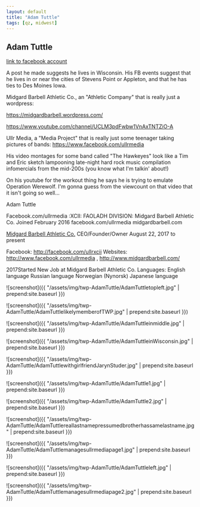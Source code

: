 ```yaml
---
layout: default
title: "Adam Tuttle"
tags: [qz, midwest]
---
```



## Adam Tuttle

[link to facebook account](https://www.facebook.com/100011381500118)

A post he made suggests he lives in Wisconsin. His FB events suggest that he lives in or near the cities of Stevens Point or Appleton, and that he has ties to Des Moines Iowa.

Midgard Barbell Athletic Co., an "Athletic Company" that is really just a wordpress:

https://midgardbarbell.wordpress.com/

https://www.youtube.com/channel/UCLM3pdFwbw1VnAxTNTZiO-A

Ullr Media, a "Media Project" that is really just some teenager taking pictures of bands:
https://www.facebook.com/ullrmedia

His video montages for some band called "The Hawkeyes" look like a Tim and Eric sketch lampooning late-night hard rock music compilation infomercials from the mid-200s (you know what I'm talkin' about!)

On his youtube for the workout thing he says he is trying to emulate Operation Werewolf.  I'm gonna guess from the viewcount on that video that it isn't going so well...


 Adam Tuttle



 Facebook.com/ullrmedia   :XCII: FAOLADH DIVISION: Midgard Barbell Athletic Co. Joined February 2016 facebook.com/ullrmedia midgardbarbell.com

[Midgard Barbell Athletic Co.](https://www.facebook.com/pages/Midgard-Barbell-Athletic-Co/169534100344488) CEO/Founder/Owner  August 22, 2017 to present

Facebook: http://facebook.com/ullrxcii
Websites: http://www.facebook.com/ullrmedia , http://www.midgardbarbell.com/

2017Started New Job at Midgard Barbell Athletic Co.
Languages: English language  Russian language  Norwegian (Nynorsk)  Japanese language




![screenshot]({{ "/assets/img/twp-AdamTuttle/AdamTuttletopleft.jpg" | prepend:site.baseurl }})


![screenshot]({{ "/assets/img/twp-AdamTuttle/AdamTuttlelikelymemberofTWP.jpg" | prepend:site.baseurl }})


![screenshot]({{ "/assets/img/twp-AdamTuttle/AdamTuttleinmiddle.jpg" | prepend:site.baseurl }})


![screenshot]({{ "/assets/img/twp-AdamTuttle/AdamTuttleinWisconsin.jpg" | prepend:site.baseurl }})


![screenshot]({{ "/assets/img/twp-AdamTuttle/AdamTuttlewithgirlfriendJarynStuder.jpg" | prepend:site.baseurl }})


![screenshot]({{ "/assets/img/twp-AdamTuttle/AdamTuttle1.jpg" | prepend:site.baseurl }})


![screenshot]({{ "/assets/img/twp-AdamTuttle/AdamTuttle2.jpg" | prepend:site.baseurl }})


![screenshot]({{ "/assets/img/twp-AdamTuttle/AdamTuttlereallastnamepressumedbrotherhassamelastname.jpg" | prepend:site.baseurl }})


![screenshot]({{ "/assets/img/twp-AdamTuttle/AdamTuttlemanagesullrmediapage1.jpg" | prepend:site.baseurl }})


![screenshot]({{ "/assets/img/twp-AdamTuttle/AdamTuttleleft.jpg" | prepend:site.baseurl }})


![screenshot]({{ "/assets/img/twp-AdamTuttle/AdamTuttlemanagesullrmediapage2.jpg" | prepend:site.baseurl }})

